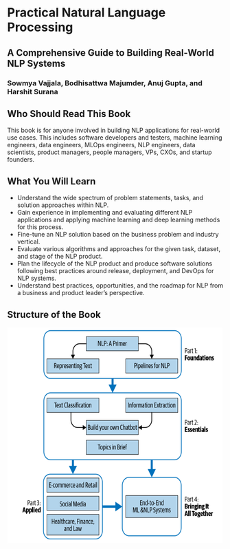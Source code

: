 # Practical Natural Language Processing
## A Comprehensive Guide to Building Real-World NLP Systems

### **Sowmya Vajjala, Bodhisattwa Majumder, Anuj Gupta, and Harshit Surana**


## Who Should Read This Book
This book is for anyone involved in building NLP applications for
real-world use cases. This includes software developers and testers,
machine learning engineers, data engineers, MLOps engineers, NLP
engineers, data scientists, product managers, people managers, VPs,
CXOs, and startup founders.

## What You Will Learn
- Understand the wide spectrum of problem statements, tasks, and solution approaches within NLP.
- Gain experience in implementing and evaluating different
NLP applications and applying machine learning and deep
learning methods for this process.
- Fine-tune an NLP solution based on the business problem and
industry vertical.
- Evaluate various algorithms and approaches for the given
task, dataset, and stage of the NLP product.
- Plan the lifecycle of the NLP product and produce software
solutions following best practices around release,
deployment, and DevOps for NLP systems.
- Understand best practices, opportunities, and the roadmap for
NLP from a business and product leader’s perspective.

## Structure of the Book
![](images/chapter-section-structure.png)